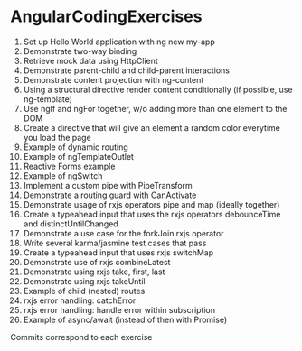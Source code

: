 # AngularCodingExercises
1) Set up Hello World application with ng new my-app
2) Demonstrate two-way binding
3) Retrieve mock data using HttpClient
4) Demonstrate parent-child and child-parent interactions
5) Demonstrate content projection with ng-content
6) Using a structural directive render content conditionally (if possible, use ng-template)
7) Use ngIf and ngFor together, w/o adding more than one element to the DOM
8) Create a directive that will give an element a random color everytime you load the page
9) Example of dynamic routing
10) Example of ngTemplateOutlet
11) Reactive Forms example
12) Example of ngSwitch
13) Implement a custom pipe with PipeTransform
14) Demonstrate a routing guard with CanActivate
15) Demonstrate usage of rxjs operators pipe and map (ideally together)
16) Create a typeahead input that uses the rxjs operators debounceTime and distinctUntilChanged
17) Demonstrate a use case for the forkJoin rxjs operator
18) Write several karma/jasmine test cases that pass
19) Create a typeahead input that uses rxjs switchMap
20) Demonstrate use of rxjs combineLatest
21) Demonstrate using rxjs take, first, last
22) Demonstrate using rxjs takeUntil
23) Example of child (nested) routes
24) rxjs error handling: catchError
25) rxjs error handling: handle error within subscription
26) Example of async/await (instead of then with Promise)

Commits correspond to each exercise